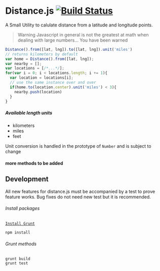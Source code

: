 # Distance.js [![Build Status](https://travis-ci.org/jcblw/distance.js.svg?branch=master)](https://travis-ci.org/jcblw/distance.js)

A Small Utility to calulate distance from a latitude and longitude points.

> Warning Javascript in general is not the greatest at math when dealing with large numbers... You have been warned

```javascript
Distance().from([lat, lng]).to([lat, lng]).unit('miles')
// returns kilometers by default
var home = Distance().from([lat, lng]);
var nearby = [];
var locations = [/*...*/];
for(var i = 0; i < locations.length; i += 1){
  var location = locations[i];
  // use the same instance over and over
  if(home.to(location.center).unit('miles') < 3){
    nearby.push(location)
  }  
}
```

##### Available length units

- kilometers
- miles
- feet

Unit conversion is handled in the prototype of `Number` and is subject to change

#### more methods to be added

## Development

All new features for distance.js must be accompanied by a test to prove feature works. Bug fixes do not need new test but it is recommended.

###### Install packages

[`Install Grunt`](http://gruntjs.com/getting-started)

```shell
npm install
```

###### Grunt methods

```shell
grunt build
grunt test
```

